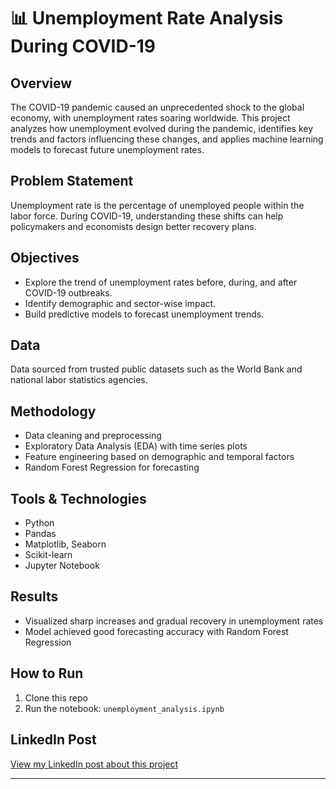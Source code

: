 # 📊 Unemployment Rate Analysis During COVID-19

## Overview  
The COVID-19 pandemic caused an unprecedented shock to the global economy, with unemployment rates soaring worldwide. This project analyzes how unemployment evolved during the pandemic, identifies key trends and factors influencing these changes, and applies machine learning models to forecast future unemployment rates.

## Problem Statement  
Unemployment rate is the percentage of unemployed people within the labor force. During COVID-19, understanding these shifts can help policymakers and economists design better recovery plans.

## Objectives  
- Explore the trend of unemployment rates before, during, and after COVID-19 outbreaks.  
- Identify demographic and sector-wise impact.  
- Build predictive models to forecast unemployment trends.

## Data  
Data sourced from trusted public datasets such as the World Bank and national labor statistics agencies.

## Methodology  
- Data cleaning and preprocessing  
- Exploratory Data Analysis (EDA) with time series plots  
- Feature engineering based on demographic and temporal factors  
- Random Forest Regression for forecasting

## Tools & Technologies  
- Python  
- Pandas  
- Matplotlib, Seaborn  
- Scikit-learn  
- Jupyter Notebook

## Results  
- Visualized sharp increases and gradual recovery in unemployment rates  
- Model achieved good forecasting accuracy with Random Forest Regression

## How to Run  
1. Clone this repo  
2. Run the notebook: `unemployment_analysis.ipynb`

## LinkedIn Post  
[View my LinkedIn post about this project](https://www.linkedin.com/in/your-profile-link)

---

